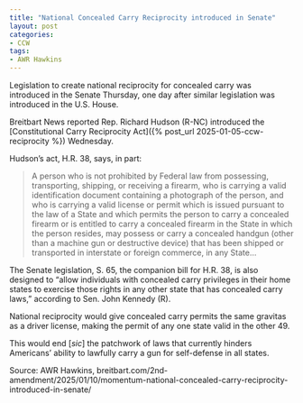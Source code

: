 ```yaml
---
title: "National Concealed Carry Reciprocity introduced in Senate"
layout: post
categories:
- CCW
tags:
- AWR Hawkins
---
```


Legislation to create national reciprocity for concealed carry was introduced in the Senate Thursday, one day after similar legislation was introduced in the U.S. House.

Breitbart News reported Rep. Richard Hudson (R-NC) introduced the [Constitutional Carry Reciprocity Act]({% post_url 2025-01-05-ccw-reciprocity %}) Wednesday.

Hudson’s act, H.R. 38, says, in part:

> A person who is not prohibited by Federal law from possessing, transporting, shipping, or receiving a firearm, who is carrying a valid identification document containing a photograph of the person, and who is carrying a valid license or permit which is issued pursuant to the law of a State and which permits the person to carry a concealed firearm or is entitled to carry a concealed firearm in the State in which the person resides, may possess or carry a concealed handgun (other than a machine gun or destructive device) that has been shipped or transported in interstate or foreign commerce, in any State…

The Senate legislation, S. 65, the companion bill for H.R. 38, is also designed to “allow individuals with concealed carry privileges in their home states to exercise those rights in any other state that has concealed carry laws,” according to Sen. John Kennedy (R).

National reciprocity would give concealed carry permits the same gravitas as a driver license, making the permit of any one state valid in the other 49.

This would end [*sic*] the patchwork of laws that currently hinders Americans’ ability to lawfully carry a gun for self-defense in all states.

Source: AWR Hawkins, breitbart.com/2nd-amendment/2025/01/10/momentum-national-concealed-carry-reciprocity-introduced-in-senate/
